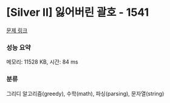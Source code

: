 # [Silver II] 잃어버린 괄호 - 1541 

[문제 링크](https://www.acmicpc.net/problem/1541) 

### 성능 요약

메모리: 11528 KB, 시간: 84 ms

### 분류

그리디 알고리즘(greedy), 수학(math), 파싱(parsing), 문자열(string)

